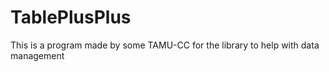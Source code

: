 # TablePlusPlus
This is a program made by some TAMU-CC for the library to help with data management
